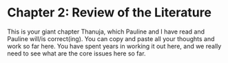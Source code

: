 # Chapter 2: Review of the Literature

This is your giant chapter Thanuja, which Pauline and I have read and Pauline will/is correct(ing). You can copy and paste all your thoughts and work so far here. You have spent years in working it out here, and we really need to see what are the core issues here so far. 
    
    
    